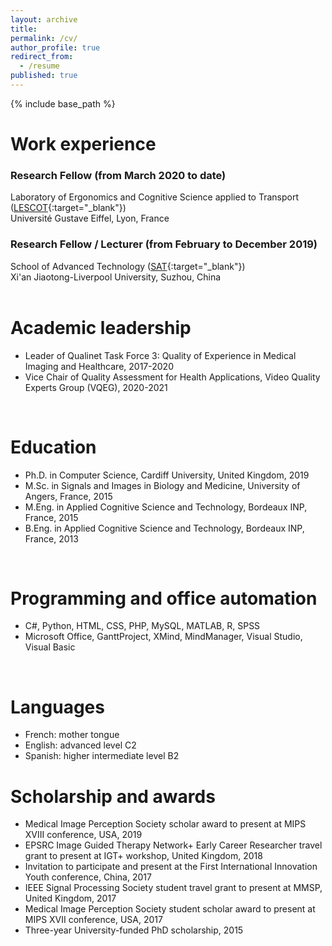 ```yaml
---
layout: archive
title: 
permalink: /cv/
author_profile: true
redirect_from:
  - /resume
published: true
---
```


{% include base_path %}

Work experience
======
### Research Fellow (from March 2020 to date) <br />
Laboratory of Ergonomics and Cognitive Science applied to Transport ([LESCOT](https://lescot.univ-gustave-eiffel.fr/){:target="_blank"}) <br />
Université Gustave Eiffel, Lyon, France

### Research Fellow / Lecturer (from February to December 2019) <br />
School of Advanced Technology ([SAT](https://www.xjtlu.edu.cn/en/study/departments/school-of-advanced-technology/){:target="_blank"}) <br />
Xi'an Jiaotong-Liverpool University, Suzhou, China  
<br />

Academic leadership
======
* Leader of Qualinet Task Force 3: Quality of Experience in Medical Imaging and Healthcare, 2017-2020
* Vice Chair of Quality Assessment for Health Applications, Video Quality Experts Group (VQEG), 2020-2021
<br />

Education
======
* Ph.D. in Computer Science, Cardiff University, United Kingdom, 2019
* M.Sc. in Signals and Images in Biology and Medicine, University of Angers, France, 2015
* M.Eng. in Applied Cognitive Science and Technology, Bordeaux INP, France, 2015
* B.Eng. in Applied Cognitive Science and Technology, Bordeaux INP, France, 2013
<br />

Programming and office automation
======
* C#, Python, HTML, CSS, PHP, MySQL, MATLAB, R, SPSS
* Microsoft Office, GanttProject, XMind, MindManager, Visual Studio, Visual Basic
<br />

Languages
======
* French: mother tongue
* English: advanced level C2
* Spanish: higher intermediate level B2

Scholarship and awards
=====
*	Medical Image Perception Society scholar award to present at MIPS XVIII conference, USA, 2019
*	EPSRC Image Guided Therapy Network+ Early Career Researcher travel grant to present at IGT+ workshop, United Kingdom, 2018
*	Invitation to participate and present at the First International Innovation Youth conference, China, 2017
*	IEEE Signal Processing Society student travel grant to present at MMSP, United Kingdom, 2017
*	Medical Image Perception Society student scholar award to present at MIPS XVII conference, USA, 2017
*	Three-year University-funded PhD scholarship, 2015
